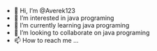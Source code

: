 - 👋 Hi, I’m @Averek123
- 👀 I’m interested in java programing
- 🌱 I’m currently learning java programing
- 💞️ I’m looking to collaborate on java programing
- 📫 How to reach me ...

<!---
Averek123/Averek123 is a ✨ special ✨ repository because its `README.md` (this file) appears on your GitHub profile.
You can click the Preview link to take a look at your changes.
--->
